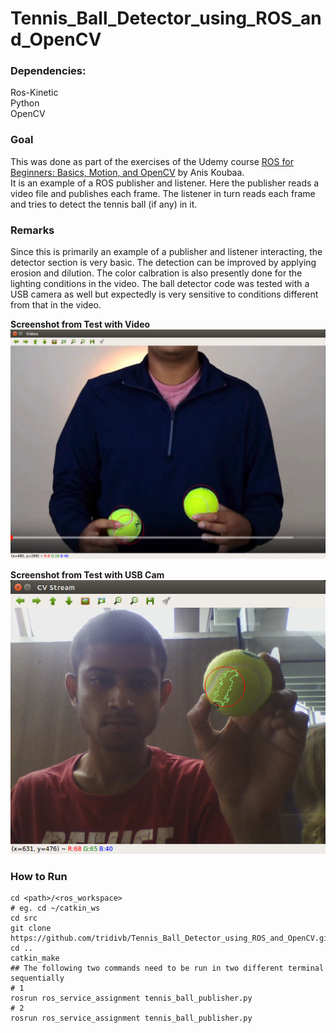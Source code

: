# Tennis_Ball_Detector_using_ROS_and_OpenCV

### Dependencies:
Ros-Kinetic <br>
Python <br>
OpenCV

### Goal
This was done as part of the exercises of the Udemy course [ROS for Beginners: Basics, Motion, and OpenCV](https://www.udemy.com/ros-essentials/learn/v4/overview) by Anis Koubaa. <br>
It is an example of a ROS publisher and listener. Here the publisher reads a video file and publishes each frame. The listener in turn reads each frame and tries to detect the tennis ball (if any) in it.

### Remarks
Since this is primarily an example of a publisher and listener interacting, the detector section is very basic. The detection can be improved by applying erosion and dilution. The color calbration is also presently done for the lighting conditions in the video. The ball detector code was tested with a USB camera as well but expectedly is very sensitive to conditions different from that in the video.

**Screenshot from Test with Video** <br>
![Test with Video](ros_service_assignment/scripts/Tennis_ball_listener.png)

**Screenshot from Test with USB Cam** <br>
![Test with USB Cam](ros_service_assignment/scripts/usb_cam_tracker.png)

### How to Run
```
cd <path>/<ros_workspace>
# eg. cd ~/catkin_ws
cd src
git clone https://github.com/tridivb/Tennis_Ball_Detector_using_ROS_and_OpenCV.git
cd ..
catkin_make
## The following two commands need to be run in two different terminal sequentially
# 1
rosrun ros_service_assignment tennis_ball_publisher.py
# 2
rosrun ros_service_assignment tennis_ball_publisher.py
```
